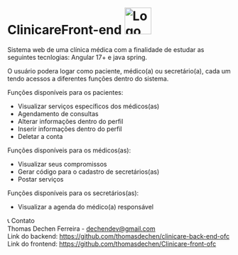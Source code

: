 # ClinicareFront-end <img src="https://upload.wikimedia.org/wikipedia/commons/thumb/c/cf/Angular_full_color_logo.svg/2048px-Angular_full_color_logo.svg.png" width="60px" height="60px" alt="Logo do Angular">

Sistema web de uma clínica médica com a finalidade de estudar as seguintes tecnlogias: Angular 17+ e java spring.

O usuário podera logar como paciente, médico(a) ou secretário(a), cada um tendo acessos a diferentes funções dentro do sistema.

Funções disponíveis para os pacientes: 
- Visualizar serviços específicos dos médicos(as)
- Agendamento de consultas
- Alterar informações dentro do perfil
- Inserir informações dentro do perfil
- Deletar a conta

Funções disponíveis para os médicos(as):
- Visualizar seus compromissos
- Gerar código para o cadastro de secretários(as)
- Postar serviços

Funções disponíveis para os secretários(as):
- Visualizar a agenda do médico(a) responsável

📞 Contato  
Thomas Dechen Ferreira - dechendev@gmail.com  
Link do backend: https://github.com/thomasdechen/clinicare-back-end-ofc  
Link do frontend: https://github.com/thomasdechen/Clinicare-front-ofc  
